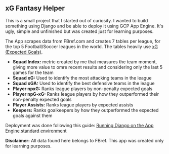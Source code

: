 ## xG Fantasy Helper

This is a small project that I started out of curiosity. I wanted to build something using Django and be able to deploy it using GCP App Engine. It's ugly, simple and unfinished but was created just for learning purposes.

The App scrapes data from FBref.com and creates 7 tables per league, for the top 5 Football/Soccer leagues in the world. The tables heavily use [xG (Expected Goals)](https://fbref.com/en/expected-goals-model-explained/).
- **Squad Index:** metric created by me that measures the team moment, giving more value to omre recent results and considering only the last 5 games for the team
- **Squad xG:** Used to identify the most attacking teams in the league
- **Squad xGA:** Used to identify the best defensive teams in the league
- **Player npxG:** Ranks league players by non-penalty expected goals
- **Player npG-xG:** Ranks league players by how they outperformed their non-penalty expected goals
- **Player Assists:** Ranks league players by expected assists
- **Keepers:** Ranks goalkeepers by how they outperformed the expected goals against them

Deployment was done following this guide: [Running Django on the App Engine standard environment](https://cloud.google.com/python/django/appengine#windows_4)

**Disclaimer:** All data found here belongs to FBref. This app was created only for learning purposes.
